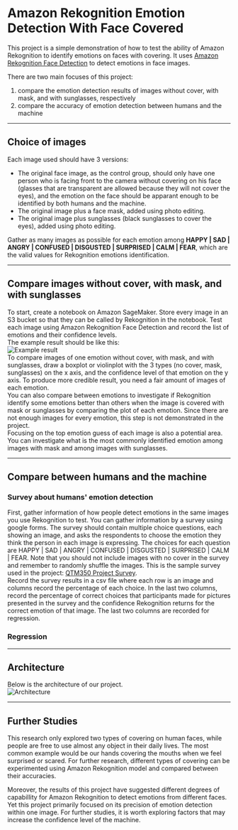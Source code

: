 # Amazon Rekognition Emotion Detection With Face Covered
This project is a simple demonstration of how to test the ability of Amazon Rekognition to identify emotions on faces with covering. It uses [Amazon Rekognition Face Detection](https://docs.aws.amazon.com/rekognition/latest/dg/faces-detect-images.html) to detect emotions in face images.   

There are two main focuses of this project: 
1. compare the emotion detection results of images without cover, with mask, and with sunglasses, respectively
2. compare the accuracy of emotion detection between humans and the machine 

***
## Choice of images
Each image used should have 3 versions: 
- The original face image, as the control group, should only have one person who is facing front to the camera without covering on his face (glasses that are transparent are allowed because they will not cover the eyes), and the emotion on the face should be apparant enough to be identified by both humans and the machine. 
- The original image plus a face mask, added using photo editing. 
- The original image plus sunglasses (black sunglasses to cover the eyes), added using photo editing.    

Gather as many images as possible for each emotion among **HAPPY | SAD | ANGRY | CONFUSED | DISGUSTED | SURPRISED | CALM | FEAR**, which are the valid values for Rekognition emotions identification. 

***
## Compare images without cover, with mask, and with sunglasses
To start, create a notebook on Amazon SageMaker. Store every image in an S3 bucket so that they can be called by Rekognition in the notebook. Test each image using Amazon Rekognition Face Detection and record the list of emotions and their confidence levels.   
The example result should be like this:    
![Example result](https://raw.githubusercontent.com/ymengxu/QTM350-Project-Quattro-Formaggi-20F/main/readme%20picture/5.PNG)  
To compare images of one emotion without cover, with mask, and with sunglasses, draw a boxplot or violinplot with the 3 types (no cover, mask, sunglasses) on the x axis, and the confidence level of that emotion on the y axis. To produce more credible result, you need a fair amount of images of each emotion.  
You can also compare between emotions to investigate if Rekognition identify some emotions better than others when the image is covered with mask or sunglasses by comparing the plot of each emotion. Since there are not enough images for every emotion, this step is not demonstrated in the project.   
Focusing on the top emotion guess of each image is also a potential area. You can investigate what is the most commonly identified emotion among images with mask and among images with sunglasses.

***
## Compare between humans and the machine
### Survey about humans' emotion detection 
First, gather information of how people detect emotions in the same images you use Rekognition to test. You can gather information by a survey using google forms. The survey should contain multiple choice questions, each showing an image, and asks the respondents to choose the emotion they think the person in each image is expressing. The choices for each question are HAPPY | SAD | ANGRY | CONFUSED | DISGUSTED | SURPRISED | CALM | FEAR. Note that you should not include images with no cover in the survey and remember to randomly shuffle the images. This is the sample survey used in the project: [QTM350 Project Survey](https://docs.google.com/forms/d/e/1FAIpQLSf_kLTRN6m8N3CGJCn8HP5Npx7iMpE9vrUJ0NfNATtd2RuxDQ/viewform?usp=sf_link).     
Record the survey results in a csv file where each row is an image and columns record the percentage of each choice. In the last two columns, record the percentage of correct choices that participants made for pictures presented in the survey and the confidence Rekognition returns for the correct emotion of that image. The last two columns are recorded for regression. 
### Regression


***
## Architecture 
Below is the architecture of our project.    
![Architecture](https://raw.githubusercontent.com/ymengxu/QTM350-Project-Quattro-Formaggi-20F/main/Flowchart.png)

***
## Further Studies
This research only explored two types of covering on human faces, while people are free to use almost any object in their daily lives. The most common example would be our hands covering the mouths when we feel surprised or scared. For further research, different types of covering can be experimented using Amazon Rekognition model and compared between their accuracies. 

Moreover, the results of this project have suggested different degrees of capabillity for Amazon Rekognition to detect emotions from different faces. Yet this project primarily focused on its precision of emotion detection within one image. For further studies, it is worth exploring factors that may increase the confidence level of the machine.
